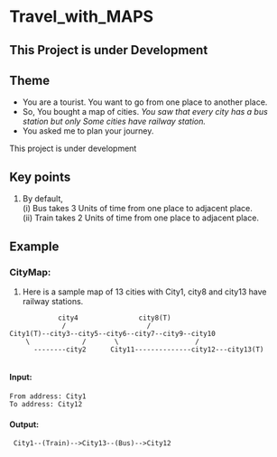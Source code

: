 # Travel_with_MAPS  
## This Project is under Development
## Theme  
* You are a tourist. You want to go from one place to another place.  
* So, You bought a map of cities. _You saw that every city has a bus station but only Some cities have railway station._  
* You asked me to plan your journey.  

This project is under development

## Key points
1) By default,  
(i) Bus takes 3 Units of time from one place to adjacent place.  
(ii) Train takes 2 Units of time from one place to adjacent place.  

## Example  
### CityMap:  
1) Here is a sample map of 13 cities with City1, city8 and city13 have railway stations.  
 ```
             city4               city8(T)
              /                    /
 City1(T)--city3--city5--city6--city7--city9--city10
     \             /       \                   /
       --------city2      City11--------------city12---city13(T)
                 
 ```  
#### Input:  
    From address: City1
    To address: City12
#### Output:
     City1--(Train)-->City13--(Bus)-->City12
